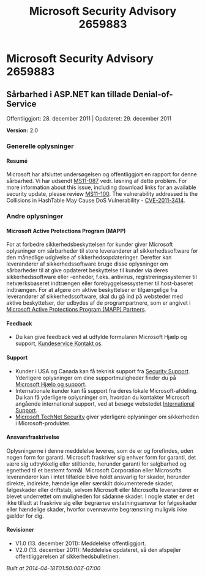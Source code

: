 ﻿---
title: Microsoft Security Advisory 2659883
TOCTitle: "2659883"
ms:assetid: "2659883"
ms:mtpsurl: https://technet.microsoft.com/da-DK/library/2659883(v=Security.10)
ms:contentKeyID: 61223844
ms.date: 04/18/2014
mtps_version: v=Security.10
ms.translationtype: HT
---

# Microsoft Security Advisory 2659883

## Sårbarhed i ASP.NET kan tillade Denial-of-Service

Offentliggjort: 28. december 2011 | Opdateret: 29. december 2011

**Version:** 2.0

### Generelle oplysninger

#### Resumé

Microsoft har afsluttet undersøgelsen og offentliggjort en rapport for denne sårbarhed. Vi har udsendt [MS11-087](http://go.microsoft.com/fwlink/?linkid=232424) vedr. løsning af dette problem. For more information about this issue, including download links for an available security update, please review [MS11-100](http://go.microsoft.com/fwlink/?linkid=232424). The vulnerability addressed is the Collisions in HashTable May Cause DoS Vulnerability - [CVE-2011-3414](http://www.cve.mitre.org/cgi-bin/cvename.cgi?name=cve-2011-2019).

### Andre oplysninger

#### Microsoft Active Protections Program (MAPP)

For at forbedre sikkerhedsbeskyttelsen for kunder giver Microsoft oplysninger om sårbarheder til store leverandører af sikkerhedssoftware før den månedlige udgivelse af sikkerhedsopdateringer. Derefter kan leverandører af sikkerhedssoftware bruge disse oplysninger om sårbarheder til at give opdateret beskyttelse til kunder via deres sikkerhedssoftware eller -enheder, f.eks. antivirus, registreringssystemer til netværksbaseret indtrængen eller forebyggelsessystemer til host-baseret indtrængen. For at afgøre om aktive beskyttelser er tilgængelige fra leverandører af sikkerhedssoftware, skal du gå ind på websteder med aktive beskyttelser, der udbydes af de programpartnere, som er angivet i [Microsoft Active Protections Program (MAPP) Partners](http://go.microsoft.com/fwlink/?linkid=215201).

#### Feedback

  - Du kan give feedback ved at udfylde formularen Microsoft Hjælp og support, [Kundeservice Kontakt os](https://support.microsoft.com/common/survey.aspx?scid=sw;en;1257&showpage=1&ws=technet&sd=tech).

#### Support

  - Kunder i USA og Canada kan få teknisk support fra [Security Support](http://go.microsoft.com/fwlink/?linkid=21131). Yderligere oplysninger om dine supportmuligheder finder du på [Microsoft Hjælp og support](http://support.microsoft.com/).
  - Internationale kunder kan få support fra deres lokale Microsoft-afdeling. Du kan få yderligere oplysninger om, hvordan du kontakter Microsoft angående international support, ved at besøge webstedet [International Support](http://go.microsoft.com/fwlink/?linkid=21155).
  - [Microsoft TechNet Security](http://go.microsoft.com/fwlink/?linkid=21132) giver yderligere oplysninger om sikkerheden i Microsoft-produkter.

#### Ansvarsfraskrivelse

Oplysningerne i denne meddelelse leveres, som de er og forefindes, uden nogen form for garanti. Microsoft fraskriver sig enhver form for garanti, det være sig udtrykkelig eller stiltiende, herunder garanti for salgbarhed og egnethed til et bestemt formål. Microsoft Corporation eller Microsofts leverandører kan i intet tilfælde blive holdt ansvarlig for skader, herunder direkte, indirekte, hændelige eller særskilt dokumenterede skader, følgeskader eller driftstab, selvom Microsoft eller Microsofts leverandører er blevet underrettet om muligheden for sådanne skader. I nogle stater er det ikke tilladt at fraskrive sig eller begrænse erstatningsansvar for følgeskader eller hændelige skader, hvorfor ovennævnte begrænsning muligvis ikke gælder for dig.

#### Revisioner

  - V1.0 (13. december 2011): Meddelelse offentliggjort.
  - V2.0 (13. december 2011): Meddelelse opdateret, så den afspejler offentliggørelsen af sikkerhedsbulletinen.

*Built at 2014-04-18T01:50:00Z-07:00*


